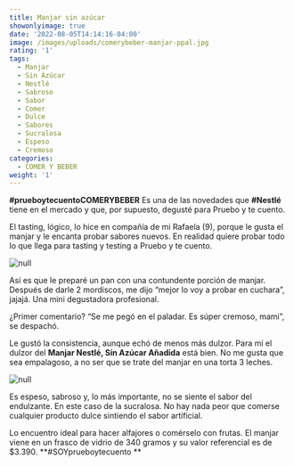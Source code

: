 ```yaml
---
title: Manjar sin azúcar
showonlyimage: true
date: '2022-08-05T14:14:16-04:00'
image: /images/uploads/comerybeber-manjar-ppal.jpg
rating: '1'
tags:
  - Manjar
  - Sin Azúcar
  - Nestlé
  - Sabroso
  - Sabor
  - Comer
  - Dulce
  - Sabores
  - Sucralosa
  - Espeso
  - Cremoso
categories:
  - COMER Y BEBER
weight: '1'
---
```

**\#prueboytecuentoCOMERYBEBER** Es una de las novedades que **\#Nestlé** tiene en el mercado y que, por supuesto, degusté para Pruebo y te cuento.

<!--more-->

El tasting, lógico, lo hice en compañía de mi Rafaela (9), porque le gusta el manjar y le encanta probar sabores nuevos. En realidad quiere probar todo lo que llega para tasting y testing a Pruebo y te cuento.

![null](/images/uploads/comerybeber-manjar-ppal.jpg)

Así es que le preparé un pan con una contundente porción de manjar. Después de darle 2 mordiscos, me dijo “mejor lo voy a probar en cuchara”, jajajá. Una mini degustadora profesional.

¿Primer comentario? “Se me pegó en el paladar. Es súper cremoso, mami”, se despachó.

Le gustó la consistencia, aunque echó de menos más dulzor. Para mí el dulzor del **Manjar Nestlé, Sin Azúcar Añadida** está bien. No me gusta que sea empalagoso, a no ser que se trate del manjar en una torta 3 leches.

![null](/images/uploads/comerybeber-manjar-n-fruta.jpg)

Es espeso, sabroso y, lo más importante, no se siente el sabor del endulzante. En este caso de la sucralosa. No hay nada peor que comerse cualquier producto dulce sintiendo el sabor artificial.

Lo encuentro ideal para hacer alfajores o comérselo con frutas. El manjar viene en un frasco de vidrio de 340 gramos y su valor referencial es de $3.390. **\#SOYprueboytecuento
**
